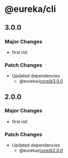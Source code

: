 # @eureka/cli

## 3.0.0

### Major Changes

- first init

### Patch Changes

- Updated dependencies
  - @eureka/core@3.0.0

## 2.0.0

### Major Changes

- first init

### Patch Changes

- Updated dependencies
  - @eureka/core@2.0.0
